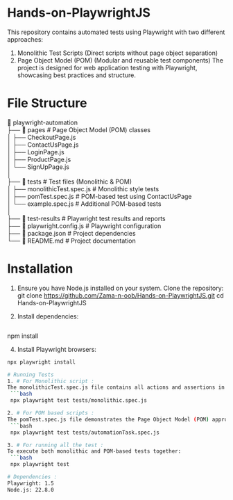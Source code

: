 # Hands-on-PlaywrightJS
This repository contains automated tests using Playwright with two different approaches:
  1. Monolithic Test Scripts (Direct scripts without page object separation)
  2. Page Object Model (POM) (Modular and reusable test components) 
The project is designed for web application testing with Playwright, showcasing best practices and structure.

# File Structure
📁 playwright-automation  
├── 📁 pages                      # Page Object Model (POM) classes  
│   ├── CheckoutPage.js  
│   ├── ContactUsPage.js  
│   ├── LoginPage.js  
│   ├── ProductPage.js  
│   └── SignUpPage.js  
│  
├── 📁 tests                     # Test files (Monolithic & POM)  
│   ├── monolithicTest.spec.js        # Monolithic style tests  
│   ├── pomTest.spec.js    # POM-based test using ContactUsPage  
│   └── example.spec.js           # Additional POM-based tests  
│  
├── 📁 test-results              # Playwright test results and reports  
├── 📄 playwright.config.js      # Playwright configuration  
├── 📄 package.json              # Project dependencies  
└── 📄 README.md                 # Project documentation  

# Installation
1. Ensure you have Node.js installed on your system.
Clone the repository:
  git clone https://github.com/Zama-n-oob/Hands-on-PlaywrightJS.git
  cd Hands-on-PlaywrightJS  

2. Install dependencies:
   <pre>
  npm install
  </pre>

4. Install Playwright browsers:
  ```bash
  npx playwright install  

# Running Tests
1. # For Monolithic script :
The monolithicTest.spec.js file contains all actions and assertions in a single script without POM.
   ```bash
   npx playwright test tests/monolithic.spec.js  
 
2. # For POM based scripts :
The pomTest.spec.js file demonstrates the Page Object Model (POM) approach.
   ```bash
   npx playwright test tests/automationTask.spec.js  

3. # For running all the test :
To execute both monolithic and POM-based tests together:
   ```bash
   npx playwright test  

# Dependencies :
Playwright: 1.5
Node.js: 22.8.0

